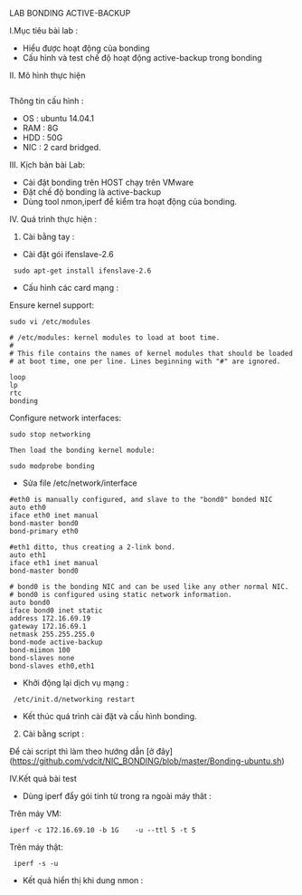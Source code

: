 LAB BONDING ACTIVE-BACKUP

I.Mục tiêu bài lab :
 
  - Hiểu được hoạt động của bonding
  - Cấu hình và test  chế độ hoạt động active-backup trong bonding
  
II. Mô hình thực hiện

<img src="">


Thông tin cấu hình :

- OS  : ubuntu 14.04.1
- RAM : 8G
- HDD : 50G
- NIC :  2 card bridged.

III. Kịch bản bài Lab:

 - Cài đặt bonding trên HOST chạy trên VMware
 - Đặt chế độ bonding là active-backup
 - Dùng tool nmon,iperf để kiểm tra hoạt động của bonding.
 
IV. Quá trình thực hiện :

 1. Cài bằng tay : 
 
- Cài đặt gói ifenslave-2.6
  
```
 sudo apt-get install ifenslave-2.6
```
- Cấu hình các card mạng :

Ensure kernel support:
```
sudo vi /etc/modules

# /etc/modules: kernel modules to load at boot time.
#
# This file contains the names of kernel modules that should be loaded
# at boot time, one per line. Lines beginning with "#" are ignored.

loop
lp
rtc
bonding
```

Configure network interfaces:
```
sudo stop networking

Then load the bonding kernel module:

sudo modprobe bonding
```
- Sửa file /etc/network/interface 
```
#eth0 is manually configured, and slave to the "bond0" bonded NIC
auto eth0
iface eth0 inet manual
bond-master bond0
bond-primary eth0

#eth1 ditto, thus creating a 2-link bond.
auto eth1
iface eth1 inet manual
bond-master bond0

# bond0 is the bonding NIC and can be used like any other normal NIC.
# bond0 is configured using static network information.
auto bond0
iface bond0 inet static
address 172.16.69.19
gateway 172.16.69.1
netmask 255.255.255.0
bond-mode active-backup
bond-miimon 100
bond-slaves none
bond-slaves eth0,eth1
```
- Khởi động lại dịch vụ mạng :

```
 /etc/init.d/networking restart
```
- Kết thúc quá trình cài đặt và cấu hình bonding.

2. Cài bằng script :

Để cài script thì làm theo hướng dẫn [ở đây] (https://github.com/vdcit/NIC_BONDING/blob/master/Bonding-ubuntu.sh)

IV.Kết quả bài test

- Dùng iperf đẩy gói tinh từ trong ra ngoài máy thât :

Trên máy VM:
```
iperf -c 172.16.69.10 -b 1G    -u --ttl 5 -t 5
```
Trên máy thật:

```
 iperf -s -u
```
- Kết quả hiển thị khi dung nmon :
<img src="">


































